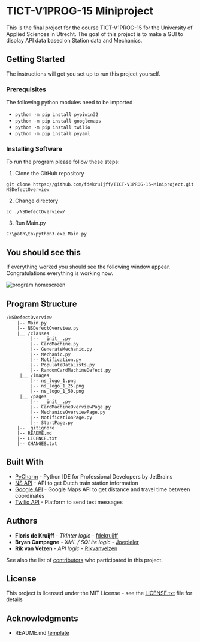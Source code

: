 # TICT-V1PROG-15 Miniproject

This is the final project for the course TICT-V1PROG-15 for the University of Applied Sciences in Utrecht. The goal of this project is to make a GUI to display API data based on Station data and Mechanics.

## Getting Started

The instructions will get you set up to run this project yourself.

### Prerequisites

The following python modules need to be imported
* ```python -m pip install pypiwin32```
* ```python -m pip install googlemaps```
* ```python -m pip install twilio```
* ```python -m pip install pyyaml```

### Installing Software

To run the program please follow these steps:

1. Clone the GitHub repository

```
git clone https://github.com/fdekruijff/TICT-V1PROG-15-Miniproject.git NSDefectOverview
```

2. Change directory

```
cd ./NSDefectOverview/
```


3. Run Main.py
```
C:\path\to\python3.exe Main.py
```

## You should see this

If everything worked you should see the following window appear. Congratulations everything is working now.

![program homescreen](https://image.prntscr.com/image/akI1x-zIRRevKVh0IZQfvQ.png)

##  Program Structure
```
/NSDefectOverview
    |-- Main.py
    |-- NSDefectOverview.py
    |__ /classes
         |-- __init__.py
         |-- CardMachine.py               
         |-- GenerateMechanic.py               
         |-- Mechanic.py               
         |-- Notification.py               
         |-- PopulateDataLists.py               
         |-- RandomCardMachineDefect.py               
     |__ /images
         |-- ns_logo_1.png
         |-- ns_logo_1_25.png
         |-- ns_logo_1_50.png  
     |__ /pages
         |-- __init__.py
         |-- CardMachineOverviewPage.py  
         |-- MechanicsOverviewPage.py  
         |-- NotificationPage.py  
         |-- StartPage.py  
    |-- .gitignore
    |-- README.md
    |-- LICENCE.txt
    |-- CHANGES.txt
```
## Built With

* [PyCharm](https://www.jetbrains.com/pycharm/) - Python IDE for Professional Developers by JetBrains
* [NS API](https://www.ns.nl/reisinformatie/ns-api) - API to get Dutch train station information
* [Google API](https://developers.google.com/maps/) - Google Maps API to get distance and travel time between coordinates
* [Twilio API](https://www.twilio.com/) - Platform to send text messages

## Authors

* **Floris de Kruijff** - *TkInter logic* - [fdekruijff](https://github.com/fdekruijff)
* **Bryan Campagne** - *XML / SQLite logic* - [Joepieler](https://github.com/Joepieler)
* **Rik van Velzen** - *API logic* - [Rikvanvelzen](https://github.com/Rikvanvelzen)

See also the list of [contributors](https://github.com/fdekruijff/TICT-V1CSN-15-Miniproject/contributors) who participated in this project.

## License

This project is licensed under the MIT License - see the [LICENSE.txt](LICENSE.txt) file for details

## Acknowledgments

* README.md [template](https://gist.githubusercontent.com/PurpleBooth/109311bb0361f32d87a2/raw/824da51d0763e6855c338cc8107b2ff890e7dd43/README-Template.md)